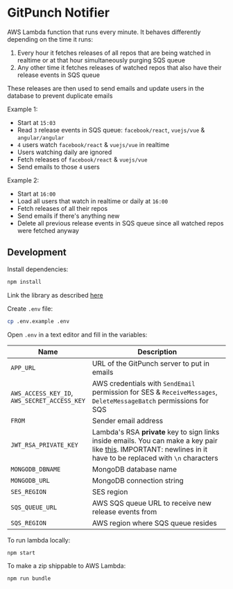 # GitPunch Notifier

AWS Lambda function that runs every minute. It behaves differently depending on the time it runs:

1. Every hour it fetches releases of all repos that are being watched in realtime or at that hour simultaneously purging SQS queue
2. Any other time it fetches releases of watched repos that also have their release events in SQS queue

These releases are then used to send emails and update users in the database to prevent duplicate emails

Example 1:

- Start at `15:03`
- Read `3` release events in SQS queue: `facebook/react`, `vuejs/vue` & `angular/angular`
- `4` users watch `facebook/react` & `vuejs/vue` in realtime
- Users watching daily are ignored
- Fetch releases of `facebook/react` & `vuejs/vue`
- Send emails to those `4` users

Example 2:

- Start at `16:00`
- Load all users that watch in realtime or daily at `16:00`
- Fetch releases of all their repos
- Send emails if there's anything new
- Delete all previous release events in SQS queue since all watched repos were fetched anyway

## Development

Install dependencies:

```bash
npm install
```

Link the library as described [here](https://github.com/vfeskov/gitpunch/blob/master/lib/README.md)

Create `.env` file:

```bash
cp .env.example .env
```

Open `.env` in a text editor and fill in the variables:

| Name                                             | Description                                                                                                                                                                                                               |
| ------------------------------------------------ | ------------------------------------------------------------------------------------------------------------------------------------------------------------------------------------------------------------------------- |
| `APP_URL`                                        | URL of the GitPunch server to put in emails                                                                                                                                                                               |
| `AWS_ACCESS_KEY_ID`,<br/>`AWS_SECRET_ACCESS_KEY` | AWS credentials with `SendEmail` permission for SES & `ReceiveMessages`, `DeleteMessageBatch` permissions for SQS                                                                                                         |
| `FROM`                                           | Sender email address                                                                                                                                                                                                      |
| `JWT_RSA_PRIVATE_KEY`                            | Lambda's RSA **private** key to sign links inside emails. You can make a key pair like [this](https://gist.github.com/ygotthilf/baa58da5c3dd1f69fae9). IMPORTANT: newlines in it have to be replaced with `\n` characters |
| `MONGODB_DBNAME`                                 | MongoDB database name                                                                                                                                                                                                     |
| `MONGODB_URL`                                    | MongoDB connection string                                                                                                                                                                                                 |
| `SES_REGION`                                     | SES region                                                                                                                                                                                                                |
| `SQS_QUEUE_URL`                                  | AWS SQS queue URL to receive new release events from                                                                                                                                                                      |
| `SQS_REGION`                                     | AWS region where SQS queue resides                                                                                                                                                                                        |

To run lambda locally:

```bash
npm start
```

To make a zip shippable to AWS Lambda:

```bash
npm run bundle
```
